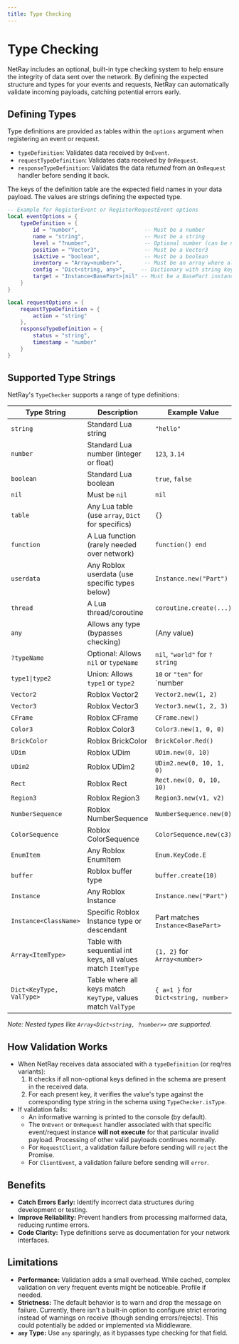 ```yaml
---
title: Type Checking
---
```


# Type Checking

NetRay includes an optional, built-in type checking system to help ensure the integrity of data sent over the network. By defining the expected structure and types for your events and requests, NetRay can automatically validate incoming payloads, catching potential errors early.

## Defining Types

Type definitions are provided as tables within the `options` argument when registering an event or request.

*   `typeDefinition`: Validates data received by `OnEvent`.
*   `requestTypeDefinition`: Validates data received by `OnRequest`.
*   `responseTypeDefinition`: Validates the data *returned* from an `OnRequest` handler before sending it back.

The keys of the definition table are the expected field names in your data payload. The values are strings defining the expected type.

```lua
-- Example for RegisterEvent or RegisterRequestEvent options
local eventOptions = {
    typeDefinition = {
        id = "number",                     -- Must be a number
        name = "string",                   -- Must be a string
        level = "?number",                 -- Optional number (can be nil or number)
        position = "Vector3",              -- Must be a Vector3
        isActive = "boolean",              -- Must be a boolean
        inventory = "Array<number>",       -- Must be an array where all elements are numbers
        config = "Dict<string, any>",     -- Dictionary with string keys, any value type
        target = "Instance<BasePart>|nil" -- Must be a BasePart instance OR nil
    }
}

local requestOptions = {
    requestTypeDefinition = {
        action = "string"
    },
    responseTypeDefinition = {
        status = "string",
        timestamp = "number"
    }
}
```

## Supported Type Strings

NetRay's `TypeChecker` supports a range of type definitions:

| Type String             | Description                                        | Example Value               |
| ----------------------- | -------------------------------------------------- | --------------------------- |
| `string`                | Standard Lua string                                | `"hello"`                   |
| `number`                | Standard Lua number (integer or float)             | `123`, `3.14`               |
| `boolean`               | Standard Lua boolean                               | `true`, `false`             |
| `nil`                   | Must be `nil`                                      | `nil`                       |
| `table`                 | Any Lua table (use `array`, `Dict` for specifics)  | `{}`                        |
| `function`              | A Lua function (rarely needed over network)        | `function() end`            |
| `userdata`              | Any Roblox userdata (use specific types below)     | `Instance.new("Part")`      |
| `thread`                | A Lua thread/coroutine                             | `coroutine.create(...)`     |
| `any`                   | Allows any type (bypasses checking)                | (Any value)                 |
| `?typeName`             | Optional: Allows `nil` or `typeName`             | `nil`, `"world"` for `?string`|
| `type1\|type2`          | Union: Allows `type1` or `type2`                 | `10` or `"ten"` for `number|string` |
| `Vector2`               | Roblox Vector2                                     | `Vector2.new(1, 2)`         |
| `Vector3`               | Roblox Vector3                                     | `Vector3.new(1, 2, 3)`      |
| `CFrame`                | Roblox CFrame                                      | `CFrame.new()`              |
| `Color3`                | Roblox Color3                                      | `Color3.new(1, 0, 0)`       |
| `BrickColor`            | Roblox BrickColor                                  | `BrickColor.Red()`          |
| `UDim`                  | Roblox UDim                                        | `UDim.new(0, 10)`           |
| `UDim2`                 | Roblox UDim2                                       | `UDim2.new(0, 10, 1, 0)`    |
| `Rect`                  | Roblox Rect                                        | `Rect.new(0, 0, 10, 10)`    |
| `Region3`               | Roblox Region3                                     | `Region3.new(v1, v2)`       |
| `NumberSequence`        | Roblox NumberSequence                              | `NumberSequence.new(0)`     |
| `ColorSequence`         | Roblox ColorSequence                               | `ColorSequence.new(c3)`     |
| `EnumItem`              | Any Roblox EnumItem                                | `Enum.KeyCode.E`            |
| `buffer`                | Roblox buffer type                                 | `buffer.create(10)`         |
| `Instance`              | Any Roblox Instance                                | `Instance.new("Part")`      |
| `Instance<ClassName>`   | Specific Roblox Instance type or descendant      | Part matches `Instance<BasePart>` |
| `Array<ItemType>`       | Table with sequential int keys, all values match `ItemType` | `{1, 2}` for `Array<number>` |
| `Dict<KeyType, ValType>`| Table where all keys match `KeyType`, values match `ValType` | `{ a=1 }` for `Dict<string, number>` |

*Note: Nested types like `Array<Dict<string, ?number>>` are supported.*

## How Validation Works

-   When NetRay receives data associated with a `typeDefinition` (or req/res variants):
    1.  It checks if all non-optional keys defined in the schema are present in the received data.
    2.  For each present key, it verifies the value's type against the corresponding type string in the schema using `TypeChecker.isType`.
-   If validation fails:
    *   An informative warning is printed to the console (by default).
    *   The `OnEvent` or `OnRequest` handler associated with that specific event/request instance **will not execute** for that particular invalid payload. Processing of other valid payloads continues normally.
    *   For `RequestClient`, a validation failure before sending will `reject` the Promise.
    *   For `ClientEvent`, a validation failure before sending will `error`.

## Benefits

-   **Catch Errors Early:** Identify incorrect data structures during development or testing.
-   **Improve Reliability:** Prevent handlers from processing malformed data, reducing runtime errors.
-   **Code Clarity:** Type definitions serve as documentation for your network interfaces.

## Limitations

-   **Performance:** Validation adds a small overhead. While cached, complex validation on very frequent events might be noticeable. Profile if needed.
-   **Strictness:** The default behavior is to warn and drop the message on failure. Currently, there isn't a built-in option to configure strict erroring instead of warnings on receive (though sending errors/rejects). This could potentially be added or implemented via Middleware.
-   **`any` Type:** Use `any` sparingly, as it bypasses type checking for that field.